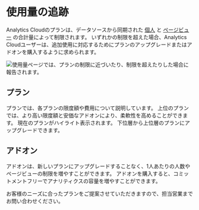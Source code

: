 # 使用量の追跡

Analytics Cloudのプランは、データソースから同期された [個人](../people/individuals/individual-profiles.md) と [ページビュー](../touchpoints/pages/pages.md) の合計量によって制限されます。 いずれかの制限を超えた場合、Analytics Cloudユーザーは、追加使用に対応するためにプランのアップグレードまたはアドオンを購入するように求められます。

![使用量ページでは、プランの制限に近づいたり、制限を超えたりした場合に報告されます。](tracking-usage/images/01.png)

<a name="plans" />

## プラン

プランでは、各プランの限度額や費用について説明しています。 上位のプランでは、より高い限度額と安価なアドオンにより、柔軟性を高めることができます。 現在のプランがハイライト表示されます。 下位層から上位層のプランにアップグレードできます。

<a name="add-ons" />

## アドオン

アドオンは、新しいプランにアップグレードすることなく、1人あたりの人数やページビューの制限を増やすことができます。 アドオンを購入すると、コミットメントフリーでアナリティクスの容量を増やすことができます。

お客様のニーズに合ったプランをご提案させていただきますので、担当営業までお問い合わせください。
